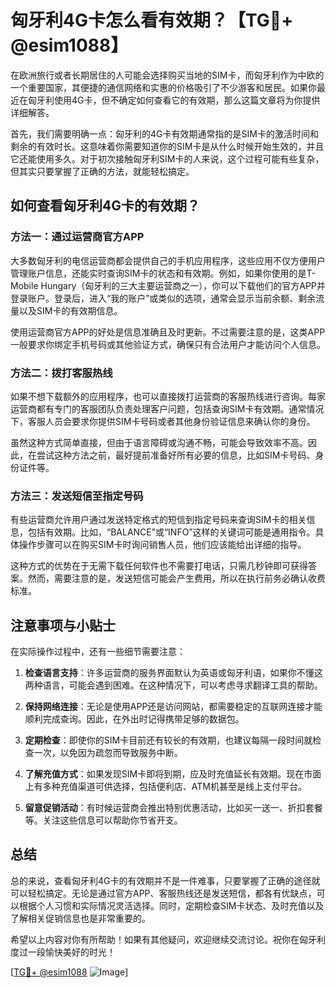 # 匈牙利4G卡怎么看有效期？【TG💪+ @esim1088】

在欧洲旅行或者长期居住的人可能会选择购买当地的SIM卡，而匈牙利作为中欧的一个重要国家，其便捷的通信网络和实惠的价格吸引了不少游客和居民。如果你最近在匈牙利使用4G卡，但不确定如何查看它的有效期，那么这篇文章将为你提供详细解答。

首先，我们需要明确一点：匈牙利的4G卡有效期通常指的是SIM卡的激活时间和剩余的有效时长。这意味着你需要知道你的SIM卡是从什么时候开始生效的，并且它还能使用多久。对于初次接触匈牙利SIM卡的人来说，这个过程可能有些复杂，但其实只要掌握了正确的方法，就能轻松搞定。

## 如何查看匈牙利4G卡的有效期？

### 方法一：通过运营商官方APP

大多数匈牙利的电信运营商都会提供自己的手机应用程序，这些应用不仅方便用户管理账户信息，还能实时查询SIM卡的状态和有效期。例如，如果你使用的是T-Mobile Hungary（匈牙利的三大主要运营商之一），你可以下载他们的官方APP并登录账户。登录后，进入“我的账户”或类似的选项，通常会显示当前余额、剩余流量以及SIM卡的有效期信息。

使用运营商官方APP的好处是信息准确且及时更新。不过需要注意的是，这类APP一般要求你绑定手机号码或其他验证方式，确保只有合法用户才能访问个人信息。

### 方法二：拨打客服热线

如果不想下载额外的应用程序，也可以直接拨打运营商的客服热线进行咨询。每家运营商都有专门的客服团队负责处理客户问题，包括查询SIM卡有效期。通常情况下，客服人员会要求你提供SIM卡号码或者其他身份验证信息来确认你的身份。

虽然这种方式简单直接，但由于语言障碍或沟通不畅，可能会导致效率不高。因此，在尝试这种方法之前，最好提前准备好所有必要的信息，比如SIM卡号码、身份证件等。

### 方法三：发送短信至指定号码

有些运营商允许用户通过发送特定格式的短信到指定号码来查询SIM卡的相关信息，包括有效期。比如，“BALANCE”或“INFO”这样的关键词可能是通用指令。具体操作步骤可以在购买SIM卡时询问销售人员，他们应该能给出详细的指导。

这种方式的优势在于无需下载任何软件也不需要打电话，只需几秒钟即可获得答案。然而，需要注意的是，发送短信可能会产生费用，所以在执行前务必确认收费标准。

## 注意事项与小贴士

在实际操作过程中，还有一些细节需要注意：

1. **检查语言支持**：许多运营商的服务界面默认为英语或匈牙利语，如果你不懂这两种语言，可能会遇到困难。在这种情况下，可以考虑寻求翻译工具的帮助。
   
2. **保持网络连接**：无论是使用APP还是访问网站，都需要稳定的互联网连接才能顺利完成查询。因此，在外出时记得携带足够的数据包。

3. **定期检查**：即使你的SIM卡目前还有较长的有效期，也建议每隔一段时间就检查一次，以免因为疏忽而导致服务中断。

4. **了解充值方式**：如果发现SIM卡即将到期，应及时充值延长有效期。现在市面上有多种充值渠道可供选择，包括便利店、ATM机甚至是线上支付平台。

5. **留意促销活动**：有时候运营商会推出特别优惠活动，比如买一送一、折扣套餐等。关注这些信息可以帮助你节省开支。

## 总结

总的来说，查看匈牙利4G卡的有效期并不是一件难事，只要掌握了正确的途径就可以轻松搞定。无论是通过官方APP、客服热线还是发送短信，都各有优缺点，可以根据个人习惯和实际情况灵活选择。同时，定期检查SIM卡状态、及时充值以及了解相关促销信息也是非常重要的。

希望以上内容对你有所帮助！如果有其他疑问，欢迎继续交流讨论。祝你在匈牙利度过一段愉快美好的时光！

[[TG💪+ @esim1088](https://t.me/s/esim1088) ![Image](https://i.postimg.cc/4NQfJmqS/Snipaste-2025-05-13-00-14-12.png)]
